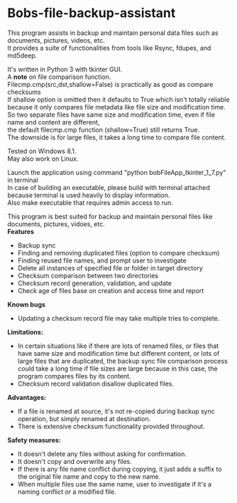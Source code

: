 # Bobs-file-backup-assistant
This program assists in backup and maintain personal data files such as documents, pictures, videos, etc.\
It provides a suite of functionalities from tools like Rsync, fdupes, and md5deep.

It's written in Python 3 with tkinter GUI.\
A **note** on file comparison function.\
Filecmp.cmp(src,dst,shallow=False) is practically as good as compare checksums\
If shallow option is omitted then it defaults to True which isn't totally reliable\
because it only compares file metadata like file size and modification time.\
So two separate files have same size and modification time, even if file name and content are different,\
the default filecmp.cmp function (shallow=True) still returns True.\
The downside is for large files, it takes a long time to compare file content.

Tested on Windows 8.1.\
May also work on Linux.

Launch the application using command "python bobFileApp_tkinter_1_7.py" in terminal\
In case of building an executable, please build with terminal attached because terminal is used heavily to display information.\
Also make executable that requires admin access to run.

This program is best suited for backup and maintain personal files like documents, pictures, vidoes, etc.\
**Features**
- Backup sync
- Finding and removing duplicated files (option to compare checksum)
- Finding reused file names, and prompt user to investigate
- Delete all instances of specified file or folder in target directory
- Checksum comparison between two directories
- Checksum record generation, validation, and update
- Check age of files base on creation and access time and report

**Known bugs**
- Updating a checksum record file may take multiple tries to complete.

**Limitations:**
- In certain situations like if there are lots of renamed files, or files that have same size and modification time but different content, or lots of large files that are duplicated, the backup sync file comparison process could take a long time if file sizes are large because in this case, the program compares files by its content.
- Checksum record validation disallow duplicated files.

**Advantages:**
- If a file is renamed at source, it's not re-copied during backup sync operation, but simply renamed at destination.
- There is extensive checksum functionality provided throughout.

**Safety measures:**
- It doesn't delete any files without asking for confirmation.
- It doesn't copy and overwrite any files.
- If there is any file name conflict during copying, it just adds a suffix to the original file name and copy to the new name.
- When multiple files use the same name, user to investigate if it's a naming conflict or a modified file.
